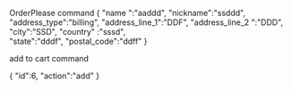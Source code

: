 

OrderPlease command
{
"name ":"aaddd", 
"nickname":"ssddd",
"address_type":"billing",
"address_line_1":"DDF",
"address_line_2 ":"DDD",
"city":"SSD",
 "country" :"sssd",  
"state":"dddf",
"postal_code":"ddff"
}


add to cart command

{
"id":6,
"action":"add"
}